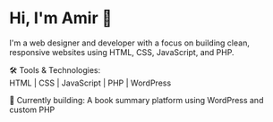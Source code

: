 <!--
**amirmors/amirmors** is a ✨ _special_ ✨ repository because its `README.md` (this file) appears on your GitHub profile.

Here are some ideas to get you started:

- 🔭 I’m currently working on ...
- 🌱 I’m currently learning ...
- 👯 I’m looking to collaborate on ...
- 🤔 I’m looking for help with ...
- 💬 Ask me about ...
- 📫 How to reach me: ...
- 😄 Pronouns: ...
- ⚡ Fun fact: ...
-->

# Hi, I'm Amir 👋

I'm a web designer and developer with a focus on building clean, responsive websites using HTML, CSS, JavaScript, and PHP.

🛠️ Tools & Technologies:  
HTML | CSS | JavaScript | PHP | WordPress 

🌱 Currently building: A book summary platform using WordPress and custom PHP

